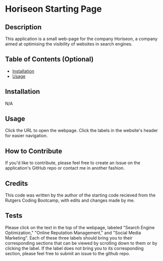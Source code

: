 # Horiseon Starting Page

## Description

This application is a small web-page for the company Horiseon, a company aimed at optimising the visibility of websites in search engines. 

## Table of Contents (Optional)

- [Installation](#installation)
- [Usage](#usage)

## Installation

N/A

## Usage

Click the URL to open the webpage. Click the labels in the website's header for easier navigation.


## How to Contribute

If you'd like to contribute, please feel free to create an Issue on the application's GitHub repo or contact me in another fashion.

## Credits

This code was written by the author of the starting code recieved from the Rutgers Coding Bootcamp, with edits and changes made by me.

## Tests

Please click on the text in the top of the webpage, labeled "Search Engine Optimization," "Online Reputation Management," and "Social Media Marketing". Each of these three labels should bring you to their corresponding sections that can be viewed by scrolling down to them or by clicking the label. If the label does not bring you to its corresponding section, please feel free to submit an issue to the github repo.
